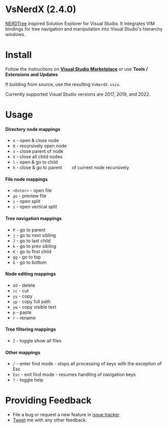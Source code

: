 # VsNerdX (2.4.0)
[NERDTree](https://github.com/scrooloose/nerdtree) inspired Solution Explorer for Visual Studio. It integrates VIM bindings for tree navigation and manipulation into Visual Studio's hierarchy windows.

# Install
Follow the instructions on **[Visual Studio Marketplace](https://marketplace.visualstudio.com/items?itemName=mstevius.vs-nerdx-solution-explorer)** or use **Tools / Extensions and Updates**

If building from source, use the resulting `VsNerdX.vsix`.

Currently supported Visual Studio versions are 2017, 2019, and 2022. 

# Usage
#### Directory node mappings
* `o` - open & close node
* `O` - recursively open node
* `x` - close parent of node
* `X` - close all child nodes  
* `l` - open & go to child
* `h` - close & go to parent
&nbsp;&nbsp;&nbsp;&nbsp;&nbsp;&nbsp;&nbsp;of current node recursively

#### File node mappings
* `<Enter>` - open file
* `go` - preview file
* `i` - open split
* `s` - open vertical split

#### Tree navigation mappings
* `P` - go to parent
* `j` - go to next sibling
* `J` - go to last child
* `k` - go to prev sibling
* `K` - go to first child
* `gg` - go to top
* `G` - go to bottom

#### Node editing mappings
* `dd` - delete 
* `cc` - cut 
* `yy` - copy 
* `yp` - copy full path
* `yw` - copy visible text
* `p` - paste 
* `r` - rename

#### Tree filtering mappings
* `I` - toggle show all files 

#### Other mappings
* `/` - enter find mode - stops all processing of keys with the exception of Esc
* `Esc` - exit find mode - resumes handling of navigation keys
* `?` - toggle help

# Providing Feedback
* File a bug or request a new feature in [issue tracker](https://github.com/mstevius/vs-nerdx/issues).
* [Tweet](https://twitter.com/stevium) me  with any other feedback.
